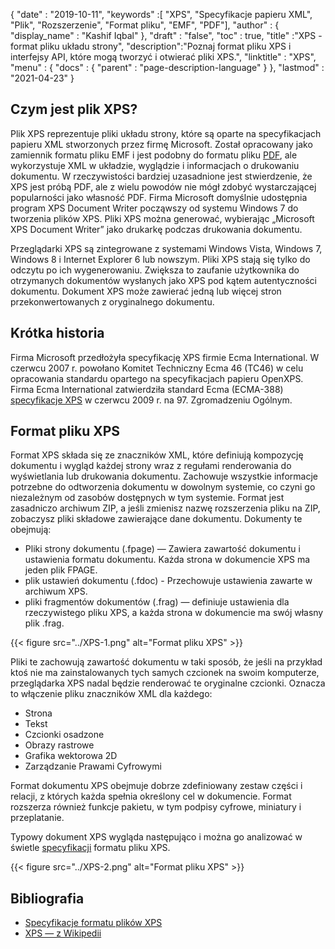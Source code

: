 {
  "date" : "2019-10-11",
  "keywords" :[ "XPS", "Specyfikacje papieru XML", "Plik", "Rozszerzenie", "Format pliku", "EMF", "PDF"],
  "author" : {
    "display_name" : "Kashif Iqbal"
},
  "draft" : "false",
  "toc" : true,
  "title" :"XPS - format pliku układu strony",
  "description":"Poznaj format pliku XPS i interfejsy API, które mogą tworzyć i otwierać pliki XPS.",
  "linktitle" : "XPS",
  "menu" : {
    "docs" : {
      "parent" : "page-description-language"
}
},
  "lastmod" : "2021-04-23"
}

## Czym jest plik XPS? ##

Plik XPS reprezentuje pliki układu strony, które są oparte na specyfikacjach papieru XML stworzonych przez firmę Microsoft. Został opracowany jako zamiennik formatu pliku EMF i jest podobny do formatu pliku [PDF](/pl/pdf/), ale wykorzystuje XML w układzie, wyglądzie i informacjach o drukowaniu dokumentu. W rzeczywistości bardziej uzasadnione jest stwierdzenie, że XPS jest próbą PDF, ale z wielu powodów nie mógł zdobyć wystarczającej popularności jako własność PDF. Firma Microsoft domyślnie udostępnia program XPS Document Writer począwszy od systemu Windows 7 do tworzenia plików XPS. Pliki XPS można generować, wybierając „Microsoft XPS Document Writer” jako drukarkę podczas drukowania dokumentu.

Przeglądarki XPS są zintegrowane z systemami Windows Vista, Windows 7, Windows 8 i Internet Explorer 6 lub nowszym. Pliki XPS stają się tylko do odczytu po ich wygenerowaniu. Zwiększa to zaufanie użytkownika do otrzymanych dokumentów wysłanych jako XPS pod kątem autentyczności dokumentu. Dokument XPS może zawierać jedną lub więcej stron przekonwertowanych z oryginalnego dokumentu.

## Krótka historia ##

Firma Microsoft przedłożyła specyfikację XPS firmie Ecma International. W czerwcu 2007 r. powołano Komitet Techniczny Ecma 46 (TC46) w celu opracowania standardu opartego na specyfikacjach papieru OpenXPS. Firma Ecma International zatwierdziła standard Ecma (ECMA-388) [specyfikacje XPS](https://www.ecma-international.org/publications-and-standards/standards/ecma-388/) w czerwcu 2009 r. na 97. Zgromadzeniu Ogólnym.

## Format pliku XPS ##

Format XPS składa się ze znaczników XML, które definiują kompozycję dokumentu i wygląd każdej strony wraz z regułami renderowania do wyświetlania lub drukowania dokumentu. Zachowuje wszystkie informacje potrzebne do odtworzenia dokumentu w dowolnym systemie, co czyni go niezależnym od zasobów dostępnych w tym systemie. Format jest zasadniczo archiwum ZIP, a jeśli zmienisz nazwę rozszerzenia pliku na ZIP, zobaczysz pliki składowe zawierające dane dokumentu. Dokumenty te obejmują:

* Pliki strony dokumentu (.fpage) — Zawiera zawartość dokumentu i ustawienia formatu dokumentu. Każda strona w dokumencie XPS ma jeden plik FPAGE.
* plik ustawień dokumentu (.fdoc) - Przechowuje ustawienia zawarte w archiwum XPS.
* pliki fragmentów dokumentów (.frag) — definiuje ustawienia dla rzeczywistego pliku XPS, a każda strona w dokumencie ma swój własny plik .frag.

{{< figure src="../XPS-1.png" alt="Format pliku XPS" >}}

Pliki te zachowują zawartość dokumentu w taki sposób, że jeśli na przykład ktoś nie ma zainstalowanych tych samych czcionek na swoim komputerze, przeglądarka XPS nadal będzie renderować te oryginalne czcionki. Oznacza to włączenie pliku znaczników XML dla każdego:

* Strona
* Tekst
* Czcionki osadzone
* Obrazy rastrowe
* Grafika wektorowa 2D
* Zarządzanie Prawami Cyfrowymi

Format dokumentu XPS obejmuje dobrze zdefiniowany zestaw części i relacji, z których każda spełnia określony cel w dokumencie. Format rozszerza również funkcje pakietu, w tym podpisy cyfrowe, miniatury i przeplatanie.

Typowy dokument XPS wygląda następująco i można go analizować w świetle [specyfikacji](https://www.ecma-international.org/activities/XML%20Paper%20Specification/XPS%20Standard.pdf) formatu pliku XPS.

{{< figure src="../XPS-2.png" alt="Format pliku XPS" >}}


## Bibliografia ##

* [Specyfikacje formatu plików XPS](https://www.ecma-international.org/publications-and-standards/standards/ecma-388/)
* [XPS — z Wikipedii](https://en.wikipedia.org/wiki/Open_XML_Paper_Specification#Viewing_and_creating_XPS_documents)

